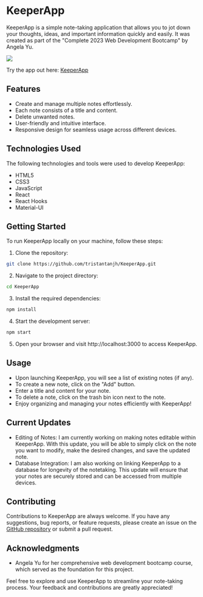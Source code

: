 # KeeperApp

KeeperApp is a simple note-taking application that allows you to jot down your thoughts, ideas, and important information quickly and easily. It was created as part of the "Complete 2023 Web Development Bootcamp" by Angela Yu.

<img src="https://drive.google.com/uc?export=view&id=1j4easVBbDG5uDlmGsnjhmamGv3z_kcz4"> 

Try the app out here: [KeeperApp](https://tristantanjh.github.io/KeeperApp/)

## Features

- Create and manage multiple notes effortlessly.
- Each note consists of a title and content.
- Delete unwanted notes.
- User-friendly and intuitive interface.
- Responsive design for seamless usage across different devices.

## Technologies Used

The following technologies and tools were used to develop KeeperApp:

- HTML5
- CSS3
- JavaScript
- React
- React Hooks
- Material-UI

## Getting Started

To run KeeperApp locally on your machine, follow these steps:

1. Clone the repository:

```bash
git clone https://github.com/tristantanjh/KeeperApp.git
```
2. Navigate to the project directory:

```bash
cd KeeperApp
```

3. Install the required dependencies:

```bash
npm install
```

4. Start the development server:

```bash
npm start
```
5. Open your browser and visit http://localhost:3000 to access KeeperApp.

## Usage

- Upon launching KeeperApp, you will see a list of existing notes (if any).
- To create a new note, click on the "Add" button.
- Enter a title and content for your note.
- To delete a note, click on the trash bin icon next to the note.
- Enjoy organizing and managing your notes efficiently with KeeperApp!

## Current Updates

- Editing of Notes: I am currently working on making notes editable within KeeperApp. With this update, you will be able to simply click on the note you want to modify, make the desired changes, and save the updated note.
- Database Integration: I am also working on linking KeeperApp to a database for longevity of the notetaking. This update will ensure that your notes are securely stored and can be accessed from multiple devices.

## Contributing

Contributions to KeeperApp are always welcome. If you have any suggestions, bug reports, or feature requests, please create an issue on the [GitHub repository](https://github.com/tristantanjh/KeeperApp) or submit a pull request.

## Acknowledgments

- Angela Yu for her comprehensive web development bootcamp course, which served as the foundation for this project.

Feel free to explore and use KeeperApp to streamline your note-taking process. Your feedback and contributions are greatly appreciated!

